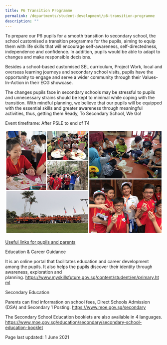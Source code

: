 ```yaml
---
title: P6 Transition Programme
permalink: /departments/student-development/p6-transition-programme
description: ""
---
```

<p>To prepare our P6 pupils for a smooth transition to secondary school, the school customised a transition programme for the pupils, aiming to equip them with life skills that will encourage self-awareness, self-directedness, independence and confidence. In addition, pupils would be able to adapt to changes and make responsible decisions.</p>
<p>Besides a school-based customised SEL curriculum, Project Work, local and overseas learning journeys and secondary school visits, pupils have the opportunity to engage and serve a wider community through their Values-In-Action in their ECG showcase.</p>
<p>The changes pupils face in secondary schools may be stressful to pupils and unnecessary strains should be kept to minimal while coping with the transition. With mindful planning, we believe that our pupils will be equipped with the essential skills and greater awareness through meaningful activities, thus, getting them Ready, To Secondary School, We Go!</p>
<p>Event timeframe: After PSLE to end of T4</p>
<img src="/images/p6transition.png">
<p><u>Useful links for pupils and parents</u></p>
<p>Education &amp; Career Guidance</p>
<p>It is an online portal that facilitates education and career development among the pupils. It also helps the pupils discover their identity through awareness, exploration and planning.&nbsp;<u><a href="https://www.myskillsfuture.gov.sg/content/student/en/primary.html" target="_blank" rel="noopener">https://www.myskillsfuture.gov.sg/content/student/en/primary.html</a></u></p>
<p>Secondary Education</p>
<p>Parents can find information on school fees, Direct Schools Admission (DSA) and Secondary 1 Posting.&nbsp;<a href="https://www.moe.gov.sg/secondary" target="_blank" rel="noopener"><u>https://www.moe.gov.sg/secondary</u></a></p>
<p>The Secondary School Education booklets are also available in 4 languages.<br /><a href="https://www.moe.gov.sg/education/secondary/secondary-school-education-booklet" target="_blank" rel="noopener">https://www.moe.gov.sg/education/secondary/secondary-school-education-booklet</a></p>
<p>Page last updated: 1 June 2021</p>